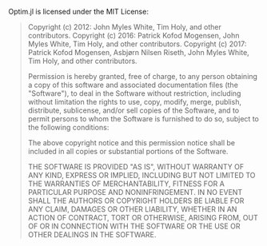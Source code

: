 Optim.jl is licensed under the MIT License:

> Copyright (c) 2012: John Myles White, Tim Holy, and other contributors.
> Copyright (c) 2016: Patrick Kofod Mogensen, John Myles White, Tim Holy,
>                     and other contributors.
> Copyright (c) 2017: Patrick Kofod Mogensen, Asbjørn Nilsen Riseth,
>                     John Myles White, Tim Holy, and other contributors.
>
> Permission is hereby granted, free of charge, to any person
> obtaining a copy of this software and associated documentation files
> (the "Software"), to deal in the Software without restriction,
> including without limitation the rights to use, copy, modify, merge,
> publish, distribute, sublicense, and/or sell copies of the Software,
> and to permit persons to whom the Software is furnished to do so,
> subject to the following conditions:
>
> The above copyright notice and this permission notice shall be
> included in all copies or substantial portions of the Software.
>
> THE SOFTWARE IS PROVIDED "AS IS", WITHOUT WARRANTY OF ANY KIND,
> EXPRESS OR IMPLIED, INCLUDING BUT NOT LIMITED TO THE WARRANTIES OF
> MERCHANTABILITY, FITNESS FOR A PARTICULAR PURPOSE AND
> NONINFRINGEMENT. IN NO EVENT SHALL THE AUTHORS OR COPYRIGHT HOLDERS
> BE LIABLE FOR ANY CLAIM, DAMAGES OR OTHER LIABILITY, WHETHER IN AN
> ACTION OF CONTRACT, TORT OR OTHERWISE, ARISING FROM, OUT OF OR IN
> CONNECTION WITH THE SOFTWARE OR THE USE OR OTHER DEALINGS IN THE
> SOFTWARE.

